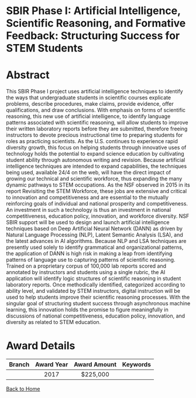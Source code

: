 
SBIR Phase I: Artificial Intelligence, Scientific Reasoning, and Formative Feedback: Structuring Success for STEM Students
==========================================================================================================================

# Abstract


This SBIR Phase I project uses artificial intelligence techniques to identify the ways that undergraduate students in scientific courses explicate problems, describe procedures, make claims, provide evidence, offer qualifications, and draw conclusions. With emphasis on forms of scientific reasoning, this new use of artificial intelligence, to identify language patterns associated with scientific reasoning, will allow students to improve their written laboratory reports before they are submitted, therefore freeing instructors to devote precious instructional time to preparing students for roles as practicing scientists. As the U.S. continues to experience rapid diversity growth, this focus on helping students through innovative uses of technology holds the potential to expand science education by cultivating student ability through autonomous writing and revision. Because artificial intelligence techniques are intended to expand capabilities, the techniques being used, available 24/4 on the web, will have the direct impact of growing our technical and scientific workforce, thus expanding the many dynamic pathways to STEM occupations. As the NSF observed in 2015 in its report Revisiting the STEM Workforce, these jobs are extensive and critical to innovation and competitiveness and are essential to the mutually reinforcing goals of individual and national prosperity and competitiveness. An investment in such a technology is thus an investment in national competitiveness, education policy, innovation, and workforce diversity. NSF SBIR support will be used to design and launch artificial intelligence techniques based on Deep Artificial Neural Network (DANN) as driven by Natural Language Processing (NLP), Latent Semantic Analysis (LSA), and the latest advances in AI algorithms. Because NLP and LSA techniques are presently used solely to identify grammatical and organizational patterns, the application of DANN is high risk in making a leap from identifying patterns of language use to capturing patterns of scientific reasoning. Trained on a proprietary corpus of 100,000 lab reports scored and annotated by instructors and students using a single rubric, the AI application will identify logic structures of scientific reasoning in student laboratory reports. Once methodically identified, categorized according to ability level, and validated by STEM instructors, digital instruction will be used to help students improve their scientific reasoning processes. With the singular goal of structuring student success through asynchronous machine learning, this innovation holds the promise to figure meaningfully in discussions of national competitiveness, education policy, innovation, and diversity as related to STEM education.  

# Award Details

|Branch|Award Year|Award Amount|Keywords|
| :---: | :---: | :---: | :---: |
||2017|$225,000||
  
  


[Back to Home](https://github.com/chrischow/dod_sbir_awards/JT/#309)